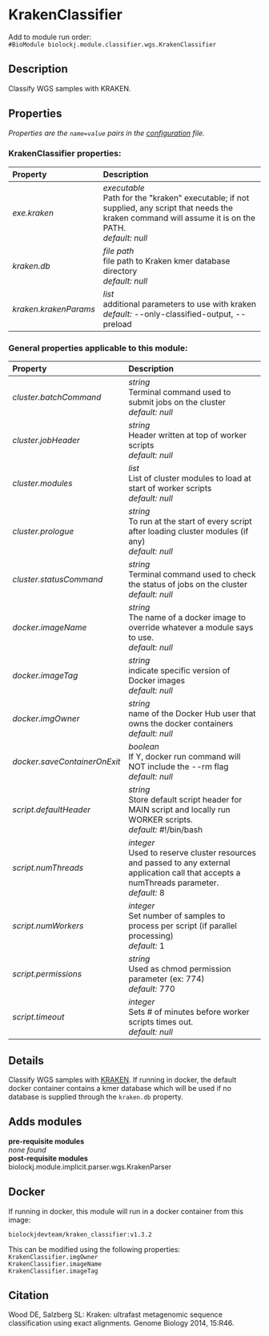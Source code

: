 # KrakenClassifier
Add to module run order:                    
`#BioModule biolockj.module.classifier.wgs.KrakenClassifier`

## Description 
Classify WGS samples with KRAKEN.

## Properties 
*Properties are the `name=value` pairs in the [configuration](../../../Configuration#properties) file.*                   

### KrakenClassifier properties: 
| Property| Description |
| :--- | :--- |
| *exe.kraken* | _executable_ <br>Path for the "kraken" executable; if not supplied, any script that needs the kraken command will assume it is on the PATH.<br>*default:*  *null* |
| *kraken.db* | _file path_ <br>file path to Kraken kmer database directory<br>*default:*  *null* |
| *kraken.krakenParams* | _list_ <br>additional parameters to use with kraken<br>*default:*  --only-classified-output, --preload |

### General properties applicable to this module: 
| Property| Description |
| :--- | :--- |
| *cluster.batchCommand* | _string_ <br>Terminal command used to submit jobs on the cluster<br>*default:*  *null* |
| *cluster.jobHeader* | _string_ <br>Header written at top of worker scripts<br>*default:*  *null* |
| *cluster.modules* | _list_ <br>List of cluster modules to load at start of worker scripts<br>*default:*  *null* |
| *cluster.prologue* | _string_ <br>To run at the start of every script after loading cluster modules (if any)<br>*default:*  *null* |
| *cluster.statusCommand* | _string_ <br>Terminal command used to check the status of jobs on the cluster<br>*default:*  *null* |
| *docker.imageName* | _string_ <br>The name of a docker image to override whatever a module says to use.<br>*default:*  *null* |
| *docker.imageTag* | _string_ <br>indicate specific version of Docker images<br>*default:*  *null* |
| *docker.imgOwner* | _string_ <br>name of the Docker Hub user that owns the docker containers<br>*default:*  *null* |
| *docker.saveContainerOnExit* | _boolean_ <br>If Y, docker run command will NOT include the --rm flag<br>*default:*  *null* |
| *script.defaultHeader* | _string_ <br>Store default script header for MAIN script and locally run WORKER scripts.<br>*default:*  #!/bin/bash |
| *script.numThreads* | _integer_ <br>Used to reserve cluster resources and passed to any external application call that accepts a numThreads parameter.<br>*default:*  8 |
| *script.numWorkers* | _integer_ <br>Set number of samples to process per script (if parallel processing)<br>*default:*  1 |
| *script.permissions* | _string_ <br>Used as chmod permission parameter (ex: 774)<br>*default:*  770 |
| *script.timeout* | _integer_ <br>Sets # of minutes before worker scripts times out.<br>*default:*  *null* |

## Details 
Classify WGS samples with [KRAKEN](http://ccb.jhu.edu/software/kraken/). 
If running in docker, the default docker container contains a kmer database which will be used if no database is supplied through the `kraken.db` property.

## Adds modules 
**pre-requisite modules**                    
*none found*                   
**post-requisite modules**                    
biolockj.module.implicit.parser.wgs.KrakenParser                   

## Docker 
If running in docker, this module will run in a docker container from this image:<br>
```
biolockjdevteam/kraken_classifier:v1.3.2
```
This can be modified using the following properties:<br>
`KrakenClassifier.imgOwner`<br>
`KrakenClassifier.imageName`<br>
`KrakenClassifier.imageTag`<br>

## Citation 
Wood DE, Salzberg SL: Kraken: ultrafast metagenomic sequence classification using exact alignments. Genome Biology 2014, 15:R46.

